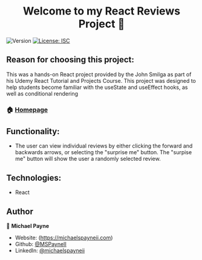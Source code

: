 <h1 align="center">Welcome to my React Reviews Project 👋</h1>
<p>
  <img alt="Version" src="https://img.shields.io/badge/version-1.0.0-blue.svg?cacheSeconds=2592000" />
  <a href="#" target="_blank">
    <img alt="License: ISC" src="https://img.shields.io/badge/License-ISC-yellow.svg" />
  </a>
</p>

## Reason for choosing this project:

This was a hands-on React project provided by the John Smilga as part of his Udemy React Tutorial and Projects Course. This project was designed to help students become familiar with the useState and useEffect hooks, as well as conditional rendering

### 🏠 [Homepage](https://mpayne-react-reviews.netlify.app/)

## Functionality:

- The user can view individual reviews by either clicking the forward and backwards arrows, or selecting the "surprise me" button. The "surpise me" button will show the user a randomly selected review.

## Technologies:

- React

## Author

👤 **Michael Payne**

- Website: (https://michaelspayneii.com)
- Github: [@MSPayneII](https://github.com/MSPayneII)
- LinkedIn: [@michaelspayneii](https://linkedin.com/in/michaelspayneii)
